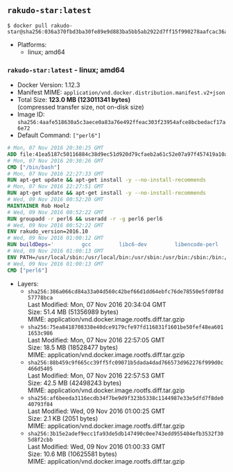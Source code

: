 ## `rakudo-star:latest`

```console
$ docker pull rakudo-star@sha256:036a370fbd3ba30fe89e9d883ba5bb5ab2922d7ff15f990278aafcac36a33564
```

-	Platforms:
	-	linux; amd64

### `rakudo-star:latest` - linux; amd64

-	Docker Version: 1.12.3
-	Manifest MIME: `application/vnd.docker.distribution.manifest.v2+json`
-	Total Size: **123.0 MB (123011341 bytes)**  
	(compressed transfer size, not on-disk size)
-	Image ID: `sha256:4aafe518630a5c3aece0a83a76e492ffeac303f23954afce8bcbedacf17a6e72`
-	Default Command: `["perl6"]`

```dockerfile
# Mon, 07 Nov 2016 20:30:25 GMT
ADD file:41ea5187c50116884c38d9ec51d920d79cfaeb2a61c52e07a97f457419a10a4f in / 
# Mon, 07 Nov 2016 20:30:26 GMT
CMD ["/bin/bash"]
# Mon, 07 Nov 2016 22:27:33 GMT
RUN apt-get update && apt-get install -y --no-install-recommends 		ca-certificates 		curl 		wget 	&& rm -rf /var/lib/apt/lists/*
# Mon, 07 Nov 2016 22:27:51 GMT
RUN apt-get update && apt-get install -y --no-install-recommends 		bzr 		git 		mercurial 		openssh-client 		subversion 				procps 	&& rm -rf /var/lib/apt/lists/*
# Wed, 09 Nov 2016 00:52:20 GMT
MAINTAINER Rob Hoelz
# Wed, 09 Nov 2016 00:52:22 GMT
RUN groupadd -r perl6 && useradd -r -g perl6 perl6
# Wed, 09 Nov 2016 00:52:22 GMT
ENV rakudo_version=2016.10
# Wed, 09 Nov 2016 01:00:12 GMT
RUN buildDeps='         gcc         libc6-dev         libencode-perl         make     '     && set -x     && apt-get update     && apt-get --yes install --no-install-recommends $buildDeps     && rm -rf /var/lib/apt/lists/*     && mkdir /root/rakudo     && curl -fsSL http://rakudo.org/downloads/star/rakudo-star-${rakudo_version}.tar.gz -o rakudo.tar.gz     && tar xzf rakudo.tar.gz --strip-components=1 -C /root/rakudo     && (         cd /root/rakudo         && perl Configure.pl --prefix=/usr --gen-moar         && make install     )     && rm -rf /rakudo.tar.gz /root/rakudo     && apt-get purge -y --auto-remove $buildDeps
# Wed, 09 Nov 2016 01:00:13 GMT
ENV PATH=/usr/local/sbin:/usr/local/bin:/usr/sbin:/usr/bin:/sbin:/bin:/usr/share/perl6/site/bin
# Wed, 09 Nov 2016 01:00:13 GMT
CMD ["perl6"]
```

-	Layers:
	-	`sha256:386a066cd84a33a04d560c42bef66d1dd64ebfc76de78550e5fd0f8d57778bca`  
		Last Modified: Mon, 07 Nov 2016 20:34:04 GMT  
		Size: 51.4 MB (51356989 bytes)  
		MIME: application/vnd.docker.image.rootfs.diff.tar.gzip
	-	`sha256:75ea8418708338e40dce9179cfe97fd116831f1601be50fef48ea6011653c986`  
		Last Modified: Mon, 07 Nov 2016 22:57:05 GMT  
		Size: 18.5 MB (18528477 bytes)  
		MIME: application/vnd.docker.image.rootfs.diff.tar.gzip
	-	`sha256:88b459c9f665cc39ff5fc09071b5dada4dad766573d962276f999d0c466d5405`  
		Last Modified: Mon, 07 Nov 2016 22:57:53 GMT  
		Size: 42.5 MB (42498243 bytes)  
		MIME: application/vnd.docker.image.rootfs.diff.tar.gzip
	-	`sha256:af6beeda3116ecdb34f7be9d9f323b5338c1144987e33e5dfd7f8de040793f84`  
		Last Modified: Wed, 09 Nov 2016 01:00:25 GMT  
		Size: 2.1 KB (2051 bytes)  
		MIME: application/vnd.docker.image.rootfs.diff.tar.gzip
	-	`sha256:3b15e2adef9ecc1fa93de5db147490c0ee743edd955404efb3532f305d8f2cbb`  
		Last Modified: Wed, 09 Nov 2016 01:00:33 GMT  
		Size: 10.6 MB (10625581 bytes)  
		MIME: application/vnd.docker.image.rootfs.diff.tar.gzip
